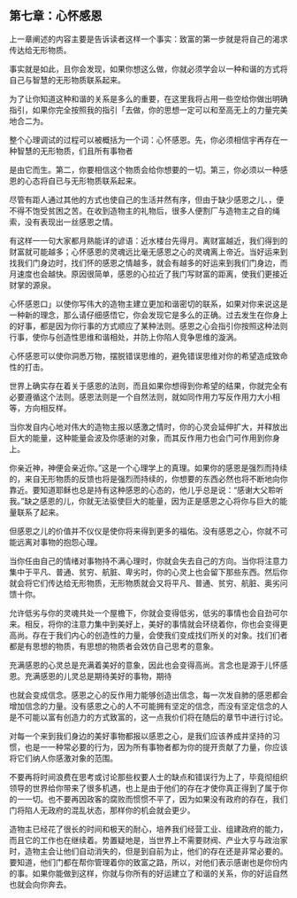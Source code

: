 

## 第七章：心怀感恩

上一章阐述的内容主要是告诉读者这样一个事实：致富的第一步就是将自己的渴求传达给无形物质。

事实就是如此，且你会发现，如果你想这么做，你就必须学会以一种和谐的方式将自己与智慧的无形物质联系起来。

为了让你知道这种和谐的关系是多么的重要，在这里我将占用一些空给你做出明确指引，如果你完全按照我的指引「去做，你的思想一定可以和至高无上的力量完美地合二为。

整个心理调试的过程可以被概括为一个词：心怀感恩。先，你必须相信宇再存在一种智慧的无形物质，们且所有事物者

是由它而生。第二，你要相信这个物质会给你想要的一切。第三，你必须以一种感恩的心态将自已与无形物质联系起来。

尽管有距人通过其他的方式也使自己的生活并然有序，但由于缺少感恩之儿、，便不得不饱受贫困之苦。在收到造物主的礼物后，很多人便割厂与造物主之自的绳索，没有表现出一丝感恩之情。

有这样一一句大家都月熟能详的谚语：近水楼台先得月。离财富越近，我们得到的财富就可能越多；心怀感恩的灵魂远比毫无感恩之心的灵魂离上帝近。当好运来到找我们门身边时，找们怀的感恩之情越多，就会有越多的好运来到我们门身边，而月速度也会越快。原因很简单，感恩的心拉近了我门写财富的距离，使我们更接近财掌的源泉。

心怀感恩口」以使你写伟大的造物主建立更加和谐密切的联系，如果对你来说这是一种新的理念，那么请仔细感悟它，你会发现它是多么的正确。过去发生在你身上的好事，都是因为你行事的方式顺应了某种法则。感恩之心会指引你按照这种法则行事，使你与创造性思维和谐相处，并防上你陷人竞争思维的漩涡。

心怀感恩可以使你洞悉万物，摆脱错误思维的，避免错误思维对你的希望造成致命性的打击。

世界上确实存在着关于感恩的法则，而且如果你想得到你希望的结果，你就完全有必要遵循这个法则。感恩法则是一个自然法则，就如同作用力写反作用力大小相等，方向相反样。

当你发自内心地对伟大的造物主报以感激之情时，你的心灵会延伸扩大，并释放出巨大的能量，这种能量会波及你感谢的对象，而其反作用力也会门可作用到你身上。

你亲近神，神便会亲近你。”这是一个心理学上的真理。如果你的感恩是强烈而持续的，来自无形物质的反馈也将是强烈而持续的，你想要的东西必然也将不断地向你靠近。要知道耶稣也总是持有这种感恩的心态的，他儿乎总是说：“感谢大父聆听我。”缺之感恩的儿，你就无法驱使巨大的能量，因为正是感恩之心将你与巨大的能量联系了起来。

但感恩之儿的价值并不仪仪是使你将来得到更多的福佑。没有感恩之心，你就不可能远离对事物的抱怨心理。

当你任由自己的情绪对事物持不满心理时，你就会失去自己的方向。当你将注意力集中于平凡、普通、贫穷、航脏、卑劣时，你的心灵上也会留下那些东西。然后你就会将它们传达给无形物质，无形物质就会又将平凡、普通、贫穷、航脏、奥劣问馈十你。

允许低劣与你的灵魂共处一个屋檐下，你就会变得低劣，低劣的事情也会自劲可尔来。相反，将你的注意力集中到美好上，美好的事情就会环绕着你，你也会变得更高尚。存在于我们内心的创造性的力量，会使我们变成找们所关的对象。找们们者都是有思想的物质，有思想的物质者会效仿自己思考的意象。

充满感恩的心灵总是充满着美好的意象，因此也会变得高尚。言念也是源于儿怀感恩。充满感恩的儿灵总是期待美好的事物，期待

也就会变成信念。感恩之心的反作用力能够创造出信念，每一次发自肺的感恩都会增加信念的力量。没有感恩之心的人不可能拥有坚定的信念，而没有坚定信念的人是不可能以富有创造力的方式致富的，这一点我价们将在随后的章节中进行讨论。

对每一个来到我们身边的美好事物都报以感恩之心，是我们应该养成并坚持的习惯，也是一一种常必要的行为，因为所有事物者都为你的提开贡献了力量，你应该将它们纳人你感激对象的范围。

不要再将时间浪费在思考或讨论那些权要人士的缺点和错误行为上了，毕竟彻组织领导的世界给你带来了很多机遇，也上是由于他们的存在才使你真正得到了属于你的一一切。也不要再因政客的腐败而惯惯不平了，因为如果没有政府的存在，我们门将陷人无政府的混乱状态，那样你的机会就会更少。

造物主已经花了很长的时间和极天的耐心，培养我们经营工业、组建政府的能力，而且它的工作也在继续着。势置疑地是，当世界上不需要财阀、产业大亨与政治家时，造物主会让他们自动消失的，但是到自前为止，他们的存在还是非常必要的。要知道，他们门都在帮你管理着你的致富之路，所以，对他们表示感谢也是你份内的事。如果你能做到这样，你就与你所有的好运建立了和谐的关系，你的好运自然也就会向你奔去。

